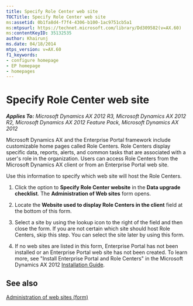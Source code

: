 ```yaml
---
title: Specify Role Center web site
TOCTitle: Specify Role Center web site
ms:assetid: 0b1fa8d4-f7f4-4306-b100-1ac9751cb5a1
ms:mtpsurl: https://technet.microsoft.com/library/Dd309582(v=AX.60)
ms:contentKeyID: 35132535
author: Khairunj
ms.date: 04/18/2014
mtps_version: v=AX.60
f1_keywords:
- configure homepage
- EP homepage
- homepages
---
```


# Specify Role Center web site 


_**Applies To:** Microsoft Dynamics AX 2012 R3, Microsoft Dynamics AX 2012 R2, Microsoft Dynamics AX 2012 Feature Pack, Microsoft Dynamics AX 2012_

Microsoft Dynamics AX and the Enterprise Portal framework include customizable home pages called Role Centers. Role Centers display specific data, reports, alerts, and common tasks that are associated with a user's role in the organization. Users can access Role Centers from the Microsoft Dynamics AX client or from an Enterprise Portal web site.

Use this information to specify which web site will host the Role Centers.

1.  Click the option to **Specify Role Center website** in the **Data upgrade checklist**. The **Administration of Web sites** form opens.

2.  Locate the **Website used to display Role Centers in the client** field at the bottom of this form.

3.  Select a site by using the lookup icon to the right of the field and then close the form. If you are not certain which site should host Role Centers, skip this step. You can select the site later by using this form.

4.  If no web sites are listed in this form, Enterprise Portal has not been installed or an Enterprise Portal web site has not been created. To learn more, see "Install Enterprise Portal and Role Centers" in the Microsoft Dynamics AX 2012 [Installation Guide](http://go.microsoft.com/fwlink/?linkid=163796).

## See also

[Administration of web sites (form)](https://technet.microsoft.com/library/aa500124\(v=ax.60\))

  


